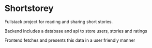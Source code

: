 # Shortstorey

Fullstack project for reading and sharing short stories.

Backend includes a database and api to store users, stories and ratings

Frontend fetches and presents this data in a user friendly manner

